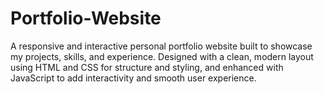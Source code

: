 # Portfolio-Website
A responsive and interactive personal portfolio website built to showcase my projects, skills, and experience. Designed with a clean, modern layout using HTML and CSS for structure and styling, and enhanced with JavaScript to add interactivity and smooth user experience.
